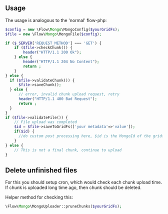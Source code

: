 Usage
--------------

The usage is analogous to the 'normal' flow-php:

```php
$config = new \Flow\Mongo\MongoConfig($yourGridFs);
$file = new \Flow\Mongo\MongoFile($config);

if ($_SERVER['REQUEST_METHOD'] === 'GET') {
    if ($file->checkChunk()) {
        header("HTTP/1.1 200 Ok");
    } else {
        header("HTTP/1.1 204 No Content");
        return ;
    }
} else {
  if ($file->validateChunk()) {
      $file->saveChunk();
  } else {
      // error, invalid chunk upload request, retry
      header("HTTP/1.1 400 Bad Request");
      return ;
  }
}
if ($file->validateFile()) {
    // File upload was completed
    $id = $file->saveToGridFs(['your metadata'=>'value']);
    if($id) {
      //do custom post processing here, $id is the MongoId of the gridfs file 
    }
} else {
    // This is not a final chunk, continue to upload
}
```

Delete unfinished files
-----------------------

For this you should setup cron, which would check each chunk upload time.
If chunk is uploaded long time ago, then chunk should be deleted.

Helper method for checking this:
```php
\Flow\Mongo\MongoUploader::pruneChunks($yourGridFs);
```
